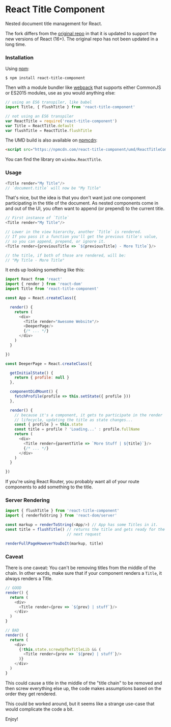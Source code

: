 React Title Component
=====================

Nested document title management for React.

The fork differs from the [original repo](https://github.com/ryanflorence/react-title-component) in that it is updated to support the new versions of React (16+). The original repo has not been updated in a long time.

### Installation

Using [npm](https://www.npmjs.com/):

    $ npm install react-title-component

Then with a module bundler like [webpack](https://webpack.github.io/) that supports either CommonJS or ES2015 modules, use as you would anything else:

```js
// using an ES6 transpiler, like babel
import Title, { flushTitle } from 'react-title-component'

// not using an ES6 transpiler
var ReactTitle = require('react-title-component')
var Title = ReactTitle.default
var flushTitle = ReactTitle.flushTitle
```

The UMD build is also available on [npmcdn](https://npmcdn.com):

```html
<script src="https://npmcdn.com/react-title-component/umd/ReactTitleComponent.min.js"></script>
```

You can find the library on `window.ReactTitle`.

### Usage

```js
<Title render="My Title"/>
// `document.title` will now be "My Title"
```

That's nice, but the idea is that you don't want just one component
participating in the title of the document. As nested components come in
and out of the UI, you often want to append (or prepend) to the current
title.

```js
// First instance of `Title`
<Title render="My Title"/>

// Lower in the view hierarchy, another `Title` is rendered.
// If you pass it a function you'll get the previous title's value,
// so you can append, prepend, or ignore it.
<Title render={previousTitle => `${previousTitle} - More Title`}/>

// the title, if both of those are rendered, will be:
// "My Title - More Title"
```

It ends up looking something like this:

```js
import React from 'react'
import { render } from 'react-dom'
import Title from 'react-title-component'

const App = React.createClass({

  render() {
    return (
      <div>
        <Title render="Awesome Website"/>
        <DeeperPage/>
        {/* ... */}
      </div>
    )
  }

})

const DeeperPage = React.createClass({

  getInitialState() {
    return { profile: null }
  },

  componentDidMount() {
    fetchProfile(profile => this.setState({ profile }))
  },

  render() {
    // because it's a component, it gets to participate in the render
    // lifecycle, updating the title as state changes...
    const { profile } = this.state
    const title = profile ? 'Loading...' : profile.fullName
    return (
      <div>
        <Title render={parentTitle => `More Stuff | ${title}`}/>
        {/* ... */}
      </div>
    )
  }

})
```

If you're using React Router, you probably want all of your route
components to add something to the title.

### Server Rendering

```js
import { flushTitle } from 'react-title-component'
import { renderToString } from 'react-dom/server'

const markup = renderToString(<App/>) // App has some Titles in it.
const title = flushTitle() // returns the title and gets ready for the
                           // next request

renderFullPageHoweverYouDoIt(markup, title)
```

### Caveat

There is one caveat: You can't be removing titles from the middle of the
chain.  In other words, make sure that if your component renders a
`Title`, it always renders a Title.

```js
// GOOD
render() {
  return (
    <div>
      <Title render={prev => `${prev} | stuff`}/>
    </div>
  )
}

// BAD
render() {
  return (
    <div>
      {!this.state.screwUpTheTitleLib && (
        <Title render={prev => `${prev} | stuff`}/>
      )}
    </div>
  )
}
```

This could cause a title in the middle of the "title chain" to be
removed and then screw everything else up, the code makes assumptions
based on the order they get rendered.

This could be worked around, but it seems like a strange use-case that
would complicate the code a bit.

Enjoy!

